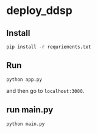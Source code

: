 # deploy_ddsp

## Install
```console
pip install -r requriements.txt
```

## Run
```console
python app.py
```
and then go to 
``localhost:3000``.


## run main.py

```console
python main.py
```
